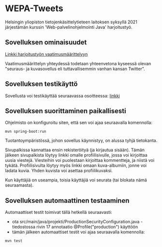 # WEPA-Tweets

Helsingin yliopiston tietojenkäsittelytieteen laitoksen syksyllä 2021 järjestämän kurssin 'Web-palvelinohjelmointi Java' harjoitustyö.

## Sovelluksen ominaisuudet

[Linkki harjoitustyön vaatimusmäärittelyyn](https://web-palvelinohjelmointi-21.mooc.fi/projekti)

Vaatimusmäärittelyn yhteydessä todetaan yhteenvetona kyseessä olevan "seuraus- ja kuvasovellus eli tuttavallisemmin vanhan kansan Twitter".

## Sovelluksen testikäyttö

Sovellusta voi testikäyttää seuraavassa osoitteessa: [linkki](https://tspaanan-wepa-tweets.herokuapp.com/)

## Sovelluksen suorittaminen paikallisesti

Ohjelmisto on konfiguroitu siten, että sen voi ajaa seuraavalla komennolla:
```
mvn spring-boot:run
```
Tuotantoympäristössä, johon sovellus käynnistyy, on alussa tyhjä tietokanta.

Sivupalkissa kannattaa ensin rekisteröityä (ja kirjautua sisään). Tämän jälkeen sivupalkista löytyy linkki omalle profiilisivulle, jossa voi kirjoittaa uusia viestejä. Viesteihin voi puolestaan kirjoittaa kommentteja, ja niistä voi tykätä. Profiilisivulta löytyy myös linkki omaan kuva-albumiin, jonne voi ladata kuvia. Yhden kuvista voi asettaa profiilikuvaksi.

Kun käyttäjiä on useampia, toisia käyttäjiä voi seurata (tai blokata nämä seuraamasta).

## Sovelluksen automaattinen testaaminen

Automaattiset testit toimivat tällä hetkellä seuraavasti:
* ota src/main/java/projekti/ProductionSecurityConfiguration.java -tiedostossa rivin 17 annotaatio @Profile("production") käyttöön
* tämän jälkeen automaattiset testit voi ajaa seuraavalla komennolla:
```
mvn test
```
